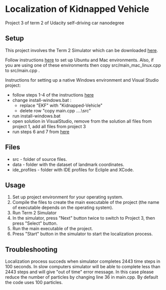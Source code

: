 # Localization of Kidnapped Vehicle
Project 3 of term 2 of Udacity self-driving car nanodegree

## Setup

This project involves the Term 2 Simulator which can be downloaded [here](https://github.com/udacity/self-driving-car-sim/releases).

Follow instructions [here](https://github.com/udacity/CarND-Kidnapped-Vehicle-Project) to set up Ubuntu and Mac environments. Also, if you are using
one of these environments then copy src/main\_mac\_linux.cpp to src/main.cpp . 

Instructions for 
setting up a native Windows environment and Visual Studio project:

* follow steps 1-4 of the instructions [here](https://github.com/fkeidel/CarND-Term2-ide-profile-VisualStudio/tree/master/VisualStudio)
* change install-windows.bat :
    - replace "EKF" with "Kidnapped-Vehicle"
    - delete row  "copy main.cpp ..\..\src" 
* run install-windows.bat 
* open solution in VisualStudio, remove from the solution all files from project 1, add all files from project 3
* run steps 6 and 7 from [here](https://github.com/fkeidel/CarND-Term2-ide-profile-VisualStudio/tree/master/VisualStudio)

## Files
* src - folder of source files.
* data - folder with the dataset of landmark coordinates.
* ide_profiles - folder with IDE profiles for Ecliple and XCode.

## Usage
1. Set up project environment for your operating system.
2. Compile the files to create the main executable of the project (the name of executable depends on the operating system).
3. Run Term 2 Simulator
4. In the simulator, press "Next" button twice to switch to Project 3, then press "Select" button.
5. Run the main executable of the project.
6. Press "Start" button in the simulator to start the localization process.

## Troubleshooting
Localization process succeds when simulator completes 2443 time steps in 100 seconds. In slow computers simulator will be able to complete less than 2443 steps and will give "out of time" error message. In this case please reduce the number of particles by changing line 36 in main.cpp. By default the code uses 100 particles.
